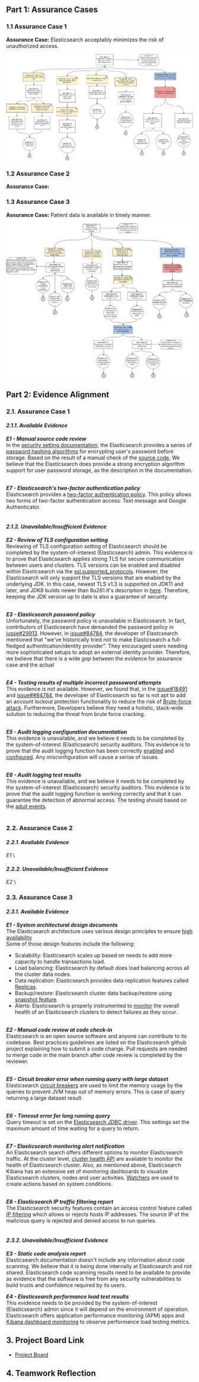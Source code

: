 ## Part 1: Assurance Cases
### 1.1 Assurance Case 1
**Assurance Case:** Elasticsearch acceptably minimizes the risk of unauthorized access.

![Assurance Case 1](/images/Assurance%20Case%20final.png) 

### 1.2 Assurance Case 2
**Assurance Case:** 

### 1.3 Assurance Case 3
**Assurance Case:** Patient data is available in timely manner.

![Availability Assurance Case](/images/Availability_Assurance_Case.jpg)


## Part 2: Evidence Alignment
### 2.1. Assurance Case 1

#### *2.1.1. Available Evidence*
***E1 - Manual source code review*** \
In the [security setting documentation](https://www.elastic.co/guide/en/elasticsearch/reference/current/security-settings.html#password-hashing-algorithms), the Elasticsearch provides a series of [password hashing algorithms](https://github.com/elastic/elasticsearch/blob/be7c7415627377a1b795400fb8dfcc6cbdf0e322/docs/reference/settings/security-hash-settings.asciidoc) for encrypting user's password before storage. Based on the result of a manual check of the [source code](https://github.com/elastic/elasticsearch/blob/be7c7415627377a1b795400fb8dfcc6cbdf0e322/x-pack/plugin/core/src/main/java/org/elasticsearch/xpack/core/security/authc/support/Hasher.java), We believe that the Elasticsearch does provide a strong encryption algorithm support for user password storage, as the description in the documentation.<br><br>

***E7 - Elasticsearch's two-factor authentication policy*** \
Elasticsearch provides a [two-factor authentication policy](https://www.elastic.co/guide/en/cloud/current/ec-account-security.html). This policy allows two forms of two-factor authentication access: Text message and Google Authenticator. <br><br>

#### *2.1.2. Unavailable/Insufficient Evidence*

***E2 - Review of TLS configuration setting*** \
Reviewing of TLS configuration setting of Elasticsearch should be completed by the system-of-interest (Elasticsearch) admin. 
This evidence is to prove that Elasticsearch applies strong TLS for secure communication between users and clusters. TLS versions can be enabled and disabled within Elasticsearch via the [ssl.supported_protocols](https://www.elastic.co/guide/en/elasticsearch/reference/8.4/security-settings.html#ssl-tls-settings). However, the Elasticsearch will only support the TLS versions that are enabled by the underlying JDK. In this case, newest TLS v1.3 is supported on JDK11 and later, and JDK8 builds newer than 8u261.It's description in [here](https://www.elastic.co/guide/en/elasticsearch/reference/8.4/jdk-tls-versions.html#jdk-enable-tls-protocol). Therefore, keeping the JDK version up to date is also a guarantee of security.<br><br>

***E3 - Elasticsearch password policy*** \
Unfortunately, the password policy is unavailable in Elasticsearch. 
In fact, contributors of Elasticsearch have demanded the password policy in [iusse#29913](https://github.com/elastic/elasticsearch/issues/29913). However, in [issue#84784](https://github.com/elastic/kibana/issues/84784), the developer of Elastcsearch mentioned that "we've historically tried not to make Elasticsearch a full-fledged authentication/identity provider". They encouraged users needing more sophisticated setups to adopt an external identity provider. Therefore, we believe that there is a wide *gap* between the evidence for assurance case and the actual<br><br>

***E4 - Testing results of multiple incorrect passoword attempts*** \
This evidence is not available. However, we found that, in the [issue#18491](https://github.com/elastic/kibana/issues/18491) and [issue##84784](https://github.com/elastic/kibana/issues/84784), the developer of Elasticsearch so far is not apt to add an account lockout protection functionality to reduce the risk of [Brute-force attack](https://attack.mitre.org/techniques/T1110/003/). Furthermore, Developers believe they need a holistic, stack-wide solution to reducing the threat from brute force cracking.<br><br>

***E5 - Audit logging configuration documentation*** \
This evidence is unavailable, and we believe it needs to be completed by the system-of-interest (Elasticsearch) security auditors. This evidence is to prove that the audit logging function has been correctly [enabled](https://www.elastic.co/guide/en/elasticsearch/reference/current/enable-audit-logging.html) and [configured](https://www.elastic.co/guide/en/elasticsearch/reference/current/auditing-settings.html). Any misconfiguration will cause a serise of issues.
<br><br>

***E6 - Audit logging test results*** \
This evidence is unavailable, and we believe it needs to be completed by the system-of-interest (Elasticsearch) security auditors. This evidence is to prove that the audit logging function is working correctly and that it can guarantee the detection of abnormal access. The testing should based on the [aduit events](https://www.elastic.co/guide/en/elasticsearch/reference/current/audit-event-types.html).
<br><br>

### 2.2. Assurance Case 2

#### *2.2.1. Available Evidence*
*E1* \

#### *2.2.2. Unavailable/Insufficient Evidence*
*E2* \

### 2.3. Assurance Case 3

#### *2.3.1. Available Evidence*
***E1 - System architectural design documents*** \
The Elasticsearch architecture uses various design principles to ensure [high availability](https://www.elastic.co/guide/en/elasticsearch/reference/current/high-availability.html) <br/>
Some of those design features include the following:
- Scalability: Elasticsearch scales up based on needs to add more capacity to handle transactions load.
- Load balancing: Elasticsearch by default does load balancing across all the cluster data nodes.  
- Data replication: Elasticsearch provides data replication features called [Replicas](https://www.elastic.co/guide/en/elasticsearch/reference/current/index-modules.html). 
- Backup/restore: Elasticsearch cluster data backup/restore using [snapshot feature](https://www.elastic.co/guide/en/elasticsearch/reference/master/snapshot-restore.html).
- Alerts: Elasticsearch is properly instrumented to [monitor](https://www.elastic.co/guide/en/kibana/current/kibana-alerts.html) the overall health of an Elasticsearch clusters to detect failures as they occur. <br/><br/>

***E2 - Manual code review at code check-in*** \
Elasticsearch is an open source software and anyone can contribute to its codebase.
Best practices guidelines are listed on the Elasticsearch github project explaining how to submit a code change.
Pull requests are needed to merge code in the main branch after code review is completed by the reviewer.  <br/><br/>

***E5 - Circuit breaker error when running query with large dataset*** \
Elasticsearch [circuit breakers](https://www.elastic.co/guide/en/elasticsearch/reference/current/circuit-breaker.html) are used to limit the memory usage by the queries to prevent JVM heap out of memory errors. This is case of query returning a large dataset result. <br/><br/>

***E6 - Timeout error for long running query*** \
Query timeout is set on the [Elasticsearch JDBC driver](https://www.elastic.co/guide/en/elasticsearch/reference/8.4/sql-jdbc.html#sql-jdbc-installation).
This settings set the maximum amount of time waiting for a query to return. <br/><br/>

***E7 - Elasticsearch  monitoring alert notification*** \
An Elasticsearch search offers different options to monitor Elasticsearch traffic. 
At the cluster level, [cluster health API](https://www.elastic.co/guide/en/elasticsearch/reference/8.4/cluster-health.html)
are available to monitor the health of Elasticsearch cluster. Also, as mentioned above, Elasticsearch Kibana has an extensive set of monitoring dashboards to visualize Elasticsearch clusters, nodes and user activities. [Watchers](https://www.elastic.co/guide/en/kibana/current/watcher-ui.html) are used to create actions based on system conditions.<br/><br/>

***E8 - Elasticsearch IP traffic filtering report*** \
The Elasticsearch security features contain an access control feature called [IP filtering](https://www.elastic.co/guide/en/elasticsearch/reference/current/ip-filtering.html) which allows or rejects hosts IP addresses.
The source IP of the malicious query is rejected and denied access to run queries. <br/><br/>

#### *2.3.2. Unavailable/Insufficient Evidence*
***E3 - Static code analysis report*** \
Elasticsearch documentation doesn't include any information about code scanning.
We believe that it is being done internally at Elasticsearch and not shared.
Elasticsearch code scanning results need to be available to provide as evidence that the software is free from any security vulnerabilities
to build trusts and confidence required by its users. 

***E4 - Elasticsearch performance load test results*** \
This evidence needs to be provided by the system-of-interest (Elasticsearch) admin since it will depend on the environment of operation. 
Elasticsearch offers application performance monitoring (APM) apps and [Kibana dashboard monitoring](https://www.elastic.co/guide/en/kibana/current/elasticsearch-metrics.html) to observe performance load testing metrics. 

## 3. Project Board Link
- [Project Board](https://github.com/users/zijunmei/projects/2/views/1?filterQuery=Assurance+Case+Task)
## 4. Teamwork Reflection



